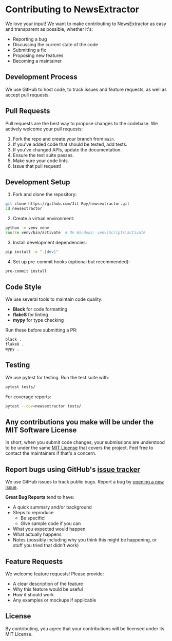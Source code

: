 # Contributing to NewsExtractor

We love your input! We want to make contributing to NewsExtractor as easy and transparent as possible, whether it's:

- Reporting a bug
- Discussing the current state of the code
- Submitting a fix
- Proposing new features
- Becoming a maintainer

## Development Process

We use GitHub to host code, to track issues and feature requests, as well as accept pull requests.

## Pull Requests

Pull requests are the best way to propose changes to the codebase. We actively welcome your pull requests:

1. Fork the repo and create your branch from `main`.
2. If you've added code that should be tested, add tests.
3. If you've changed APIs, update the documentation.
4. Ensure the test suite passes.
5. Make sure your code lints.
6. Issue that pull request!

## Development Setup

1. Fork and clone the repository:
```bash
git clone https://github.com/Jit-Roy/newsextractor.git
cd newsextractor
```

2. Create a virtual environment:
```bash
python -m venv venv
source venv/bin/activate  # On Windows: venv\Scripts\activate
```

3. Install development dependencies:
```bash
pip install -e ".[dev]"
```

4. Set up pre-commit hooks (optional but recommended):
```bash
pre-commit install
```

## Code Style

We use several tools to maintain code quality:

- **Black** for code formatting
- **flake8** for linting
- **mypy** for type checking

Run these before submitting a PR:
```bash
black .
flake8 .
mypy .
```

## Testing

We use pytest for testing. Run the test suite with:
```bash
pytest tests/
```

For coverage reports:
```bash
pytest --cov=newsextractor tests/
```

## Any contributions you make will be under the MIT Software License

In short, when you submit code changes, your submissions are understood to be under the same [MIT License](http://choosealicense.com/licenses/mit/) that covers the project. Feel free to contact the maintainers if that's a concern.

## Report bugs using GitHub's [issue tracker](https://github.com/Jit-Roy/newsextractor/issues)

We use GitHub issues to track public bugs. Report a bug by [opening a new issue](https://github.com/Jit-Roy/newsextractor/issues/new).

**Great Bug Reports** tend to have:

- A quick summary and/or background
- Steps to reproduce
  - Be specific!
  - Give sample code if you can
- What you expected would happen
- What actually happens
- Notes (possibly including why you think this might be happening, or stuff you tried that didn't work)

## Feature Requests

We welcome feature requests! Please provide:

- A clear description of the feature
- Why this feature would be useful
- How it should work
- Any examples or mockups if applicable

## License

By contributing, you agree that your contributions will be licensed under its MIT License.
